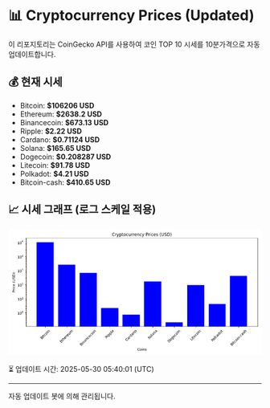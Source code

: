 
# 📊 Cryptocurrency Prices (Updated)

이 리포지토리는 CoinGecko API를 사용하여 코인 TOP 10 시세를 10분가격으로 자동 업데이트합니다.

## 💰 현재 시세
- Bitcoin: **$106206 USD**
- Ethereum: **$2638.2 USD**
- Binancecoin: **$673.13 USD**
- Ripple: **$2.22 USD**
- Cardano: **$0.71124 USD**
- Solana: **$165.65 USD**
- Dogecoin: **$0.208287 USD**
- Litecoin: **$91.78 USD**
- Polkadot: **$4.21 USD**
- Bitcoin-cash: **$410.65 USD**

## 📈 시세 그래프 (로그 스케일 적용)
![Crypto Prices](crypto_prices.png)

⏳ 업데이트 시간: 2025-05-30 05:40:01 (UTC)

---
자동 업데이트 봇에 의해 관리됩니다.
